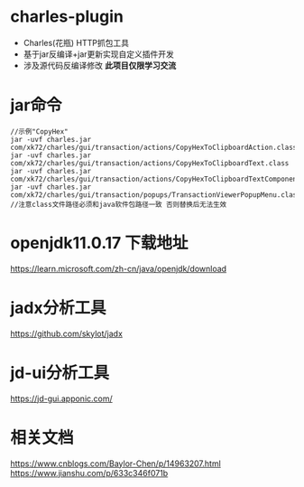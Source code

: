 # charles-plugin
- Charles(花瓶) HTTP抓包工具 
- 基于jar反编译+jar更新实现自定义插件开发
- 涉及源代码反编译修改 **此项目仅限学习交流**

# jar命令
```
//示例"CopyHex"
jar -uvf charles.jar com/xk72/charles/gui/transaction/actions/CopyHexToClipboardAction.class
jar -uvf charles.jar com/xk72/charles/gui/transaction/actions/CopyHexToClipboardText.class
jar -uvf charles.jar com/xk72/charles/gui/transaction/actions/CopyHexToClipboardTextComponent.class
jar -uvf charles.jar com/xk72/charles/gui/transaction/popups/TransactionViewerPopupMenu.class
//注意class文件路径必须和java软件包路径一致 否则替换后无法生效
```

# openjdk11.0.17 下载地址
<https://learn.microsoft.com/zh-cn/java/openjdk/download>

# jadx分析工具
<https://github.com/skylot/jadx>
# jd-ui分析工具
<https://jd-gui.apponic.com/>

# 相关文档
<https://www.cnblogs.com/Baylor-Chen/p/14963207.html>
<br>
<https://www.jianshu.com/p/633c346f071b>
